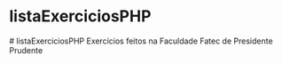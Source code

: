 <h1>listaExerciciosPHP</h1>
# listaExerciciosPHP
Exercícios feitos na Faculdade Fatec de Presidente Prudente
